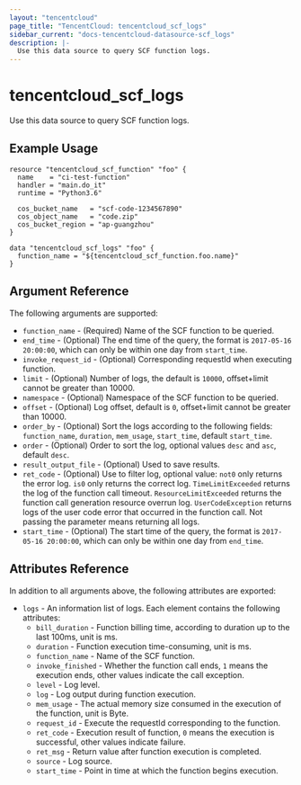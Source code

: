 ```yaml
---
layout: "tencentcloud"
page_title: "TencentCloud: tencentcloud_scf_logs"
sidebar_current: "docs-tencentcloud-datasource-scf_logs"
description: |-
  Use this data source to query SCF function logs.
---
```


# tencentcloud_scf_logs

Use this data source to query SCF function logs.

## Example Usage

```hcl
resource "tencentcloud_scf_function" "foo" {
  name    = "ci-test-function"
  handler = "main.do_it"
  runtime = "Python3.6"

  cos_bucket_name   = "scf-code-1234567890"
  cos_object_name   = "code.zip"
  cos_bucket_region = "ap-guangzhou"
}

data "tencentcloud_scf_logs" "foo" {
  function_name = "${tencentcloud_scf_function.foo.name}"
}
```

## Argument Reference

The following arguments are supported:

* `function_name` - (Required) Name of the SCF function to be queried.
* `end_time` - (Optional) The end time of the query, the format is `2017-05-16 20:00:00`, which can only be within one day from `start_time`.
* `invoke_request_id` - (Optional) Corresponding requestId when executing function.
* `limit` - (Optional) Number of logs, the default is `10000`, offset+limit cannot be greater than 10000.
* `namespace` - (Optional) Namespace of the SCF function to be queried.
* `offset` - (Optional) Log offset, default is `0`, offset+limit cannot be greater than 10000.
* `order_by` - (Optional) Sort the logs according to the following fields: `function_name`, `duration`, `mem_usage`, `start_time`, default `start_time`.
* `order` - (Optional) Order to sort the log, optional values `desc` and `asc`, default `desc`.
* `result_output_file` - (Optional) Used to save results.
* `ret_code` - (Optional) Use to filter log, optional value: `not0` only returns the error log. `is0` only returns the correct log. `TimeLimitExceeded` returns the log of the function call timeout. `ResourceLimitExceeded` returns the function call generation resource overrun log. `UserCodeException` returns logs of the user code error that occurred in the function call. Not passing the parameter means returning all logs.
* `start_time` - (Optional) The start time of the query, the format is `2017-05-16 20:00:00`, which can only be within one day from `end_time`.

## Attributes Reference

In addition to all arguments above, the following attributes are exported:

* `logs` - An information list of logs. Each element contains the following attributes:
  * `bill_duration` - Function billing time, according to duration up to the last 100ms, unit is ms.
  * `duration` - Function execution time-consuming, unit is ms.
  * `function_name` - Name of the SCF function.
  * `invoke_finished` - Whether the function call ends, `1` means the execution ends, other values indicate the call exception.
  * `level` - Log level.
  * `log` - Log output during function execution.
  * `mem_usage` - The actual memory size consumed in the execution of the function, unit is Byte.
  * `request_id` - Execute the requestId corresponding to the function.
  * `ret_code` - Execution result of function, `0` means the execution is successful, other values indicate failure.
  * `ret_msg` - Return value after function execution is completed.
  * `source` - Log source.
  * `start_time` - Point in time at which the function begins execution.


